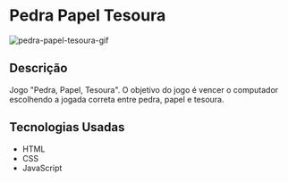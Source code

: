 # Pedra Papel Tesoura
![pedra-papel-tesoura-gif](https://github.com/Julia-M-Amaral/pedra-papel-tesoura/assets/86810274/64a1a5e7-46cb-4889-b671-a8a484a30100)

## Descrição

Jogo "Pedra, Papel, Tesoura". O objetivo do jogo é vencer o computador escolhendo a jogada correta entre pedra, papel e tesoura.

## Tecnologias Usadas

- HTML
- CSS
- JavaScript

